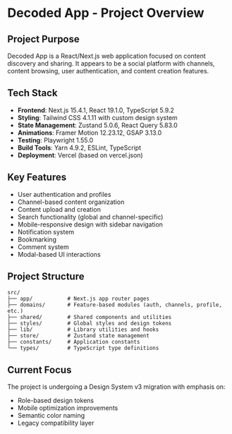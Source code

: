 # Decoded App - Project Overview

## Project Purpose
Decoded App is a React/Next.js web application focused on content discovery and sharing. It appears to be a social platform with channels, content browsing, user authentication, and content creation features.

## Tech Stack
- **Frontend**: Next.js 15.4.1, React 19.1.0, TypeScript 5.9.2
- **Styling**: Tailwind CSS 4.1.11 with custom design system
- **State Management**: Zustand 5.0.6, React Query 5.83.0
- **Animations**: Framer Motion 12.23.12, GSAP 3.13.0
- **Testing**: Playwright 1.55.0
- **Build Tools**: Yarn 4.9.2, ESLint, TypeScript
- **Deployment**: Vercel (based on vercel.json)

## Key Features
- User authentication and profiles
- Channel-based content organization
- Content upload and creation
- Search functionality (global and channel-specific)
- Mobile-responsive design with sidebar navigation
- Notification system
- Bookmarking
- Comment system
- Modal-based UI interactions

## Project Structure
```
src/
├── app/           # Next.js app router pages
├── domains/       # Feature-based modules (auth, channels, profile, etc.)
├── shared/        # Shared components and utilities
├── styles/        # Global styles and design tokens
├── lib/           # Library utilities and hooks
├── store/         # Zustand state management
├── constants/     # Application constants
└── types/         # TypeScript type definitions
```

## Current Focus
The project is undergoing a Design System v3 migration with emphasis on:
- Role-based design tokens
- Mobile optimization improvements
- Semantic color naming
- Legacy compatibility layer